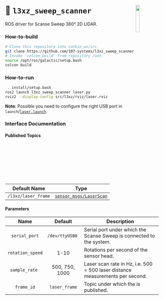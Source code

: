 <a href="https://107-systems.org/"><img align="right" src="https://raw.githubusercontent.com/107-systems/.github/main/logo/107-systems.png" width="15%"></a>
:floppy_disk: `l3xz_sweep_scanner`
==================================
ROS driver for Scanse Sweep 360° 2D LIDAR.

### How-to-build
```bash
# Clone this repository into catkin_ws/src.
git clone https://github.com/107-systems/l3xz_sweep_scanner
# Invoke 'colcon build' from repository root.
source /opt/ros/galactic/setup.bash
colcon build
```

### How-to-run
```bash
 . install/setup.bash
ros2 launch l3xz_sweep_scanner laser.py
rviz2 --display-config src/l3xz/rviz/laser.rviz
```
**Note**: Possible you need to configure the right USB port in `launch`/[`laser.launch`](launch/laser.launch).

### Interface Documentation
#### Published Topics
| Default Name | Type |
|:-:|:-:|
| `/l3xz/laser_frame` | [`sensor_msgs/LaserScan`](https://docs.ros.org/en/noetic/api/sensor_msgs/html/msg/LaserScan.html) |

#### Parameters
| Name | Default | Description |
|:-:|:-:|-|
| `serial_port` | `/dev/ttyUSB0 ` | Serial port under which the Scanse Sweep is connected to the system. |
| `rotation_speed` | 1-10 | Rotations per second of the sensor head. |
| `sample_rate ` | 500, 750, 1000 | Laser scan rate in Hz, i.e. 500 = 500 laser distance measurements per second. |
| `frame_id` | `laser_frame` | Topic under which the is published. |
